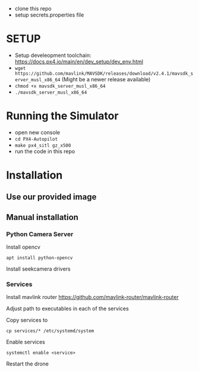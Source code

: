 
- clone this repo
- setup secrets.properties file
# SETUP
- Setup develeopment toolchain: https://docs.px4.io/main/en/dev_setup/dev_env.html
- `wget https://github.com/mavlink/MAVSDK/releases/download/v2.4.1/mavsdk_server_musl_x86_64` (Might be a newer release available)
- `chmod +x mavsdk_server_musl_x86_64`
- `./mavsdk_server_musl_x86_64`
# Running the Simulator
- open new console
- `cd PX4-Autopilot`
- `make px4_sitl gz_x500`
- run the code in this repo

# Installation

## Use our provided image

## Manual installation

### Python Camera Server

Install opencv
```
apt install python-opencv
```
Install seekcamera drivers

### Services

Install mavlink router
https://github.com/mavlink-router/mavlink-router


Adjust path to executables in each of the services

Copy services to
```
cp services/* /etc/systemd/system
```
Enable services
```
systemctl enable <service>
```
Restart the drone